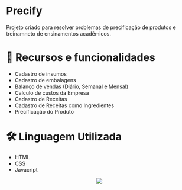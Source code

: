   # Precify


Projeto criado para resolver problemas de precificação de produtos e treinamneto de ensinamentos acadêmicos.

# 🔨 Recursos e funcionalidades

- Cadastro de insumos
- Cadastro de embalagens
- Balanço de vendas (Diário, Semanal e Mensal)
- Calculo de custos da Empresa
- Cadastro de Receitas
- Cadastro de Receitas como Ingredientes
- Precificação do Produto

# 🛠️ Linguagem Utilizada

- HTML
- CSS
- Javacript
<p align="center">
<img loading="lazy" src="http://img.shields.io/static/v1?label=STATUS&message=EM%20DESENVOLVIMENTO&color=GREEN&style=for-the-badge"/>
</p>
